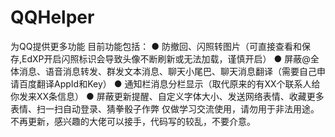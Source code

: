 # QQHelper
为QQ提供更多功能
目前功能包括：
● 防撤回、闪照转图片（可直接查看和保存,EdXP开启闪照标识会导致头像不断刷新或无法加载，谨慎开启）
● 屏蔽@全体消息、语音消息转发、群发文本消息、聊天小尾巴、聊天消息翻译（需要自己申请百度翻译AppId和Key）
● 通知栏消息分栏显示（取代原来的有XX个联系人给你发来XX条信息）
● 屏蔽更新提醒、自定义字体大小、发送网络表情、收藏更多表情、扫一扫自动登录、猜拳骰子作弊
仅做学习交流使用，请勿用于非法用途。
不再更新，感兴趣的大佬可以接手，代码写的较乱，不要介意。

